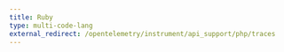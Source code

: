 ```yaml
---
title: Ruby
type: multi-code-lang
external_redirect: /opentelemetry/instrument/api_support/php/traces
---
```

